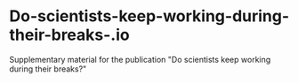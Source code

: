 # Do-scientists-keep-working-during-their-breaks-.io
 Supplementary material for the publication "Do scientists keep working during their breaks?"
